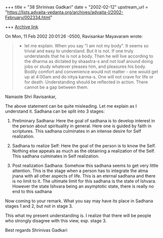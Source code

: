 +++
title = "38 Shrinivas Gadkari"
date = "2002-02-12"
upstream_url = "https://lists.advaita-vedanta.org/archives/advaita-l/2002-February/002334.html"

+++
[Archive link](https://lists.advaita-vedanta.org/archives/advaita-l/2002-February/002334.html)

On Mon, 11 Feb 2002 20:01:26 -0500, Ravisankar Mayavaram
<miinalochanii at YAHOO.COM> wrote:
>- let me explain. When you say "I am not my body". It seems so trivial and
>easy to understand. But it is not. If one truly understands that he is not
>a body. Then he will live according to the dharma as dictated by shaastra-s
>and not loaf around doing jobs or study whatever pleases him, and pleasures
>his body. Bodily comfort and convenience would not matter - one would get
>up at 4:00am and do nitya karma-s.  One will not crave for life or for
>death. Understanding should be reflected in action. There cannot be a gap
>between them.
>

Namaste Shri Ravisankar,

The above statement can be quite misleading. Let me explain as
I understand it. Sadhana can be split into 3 stages:

1. Preliminary Sadhana: Here the goal of sadhana is to develop
interest in the person about spirituality in general. Here one
is guided by faith in scriptures. This sadhana culminates in an
intense desire for Self realization.

2. Sadhana to realize Self: Here the goal of the person is to
know the Self. Nothing else appeals as much as the obtaining
a realization of the Self. This sadhana culminates in Self realization.

3. Post realization Sadhana: Somehow this sadhana seems to get
very little attention. This is the stage when a person has to
integrate the atma jnana with all other aspects of life. This is
an eternal sadhana and there is no limit to it. The ultimate limit
for this sadhana is the state of Ishvara. However the state Ishvara
being an asymptotic state, there is really no end to this sadhana

Now coming to your remark. What you say may have its place in
Sadhana stages 1 and 2, but not in stage 3.

This what my present understanding is. I realize that there will
be people who strongly disagree with this view, esp. stage 3.

Best regards
Shrinivas Gadkari

